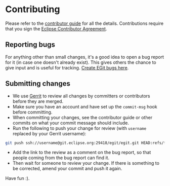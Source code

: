 # Contributing

Please refer to the [contributor guide](https://wiki.eclipse.org/EGit/Contributor_Guide) for all the details.
Contributions require that you sign the [Eclipse Contributor Agreement](https://www.eclipse.org/legal/ECA.php).

## Reporting bugs

For anything other than small changes, it's a good idea to open a bug
report for it (in case one doesn't already exist). This gives others the
chance to give input and is useful for tracking. 
[Create EGit bugs here](https://bugs.eclipse.org/bugs/enter_bug.cgi?product=EGit).

## Submitting changes

- We use [Gerrit](https://git.eclipse.org/r/) to review all changes by committers
or contributors before they are merged.
- Make sure you have an account and have set up the `commit-msg` hook
before committing.
- When committing your changes, see the contributor guide or other commits
on what your commit message should include.
- Run the following to push your change for review (with `username`
replaced by your Gerrit username):

```bash
git push ssh://username@git.eclipse.org:29418/egit/egit.git HEAD:refs/for/master
```

- Add the link to the review as a comment on the bug report, so that
people coming from the bug report can find it.
- Then wait for someone to review your change. If there is something to be
corrected, amend your commit and push it again.

Have fun :).
